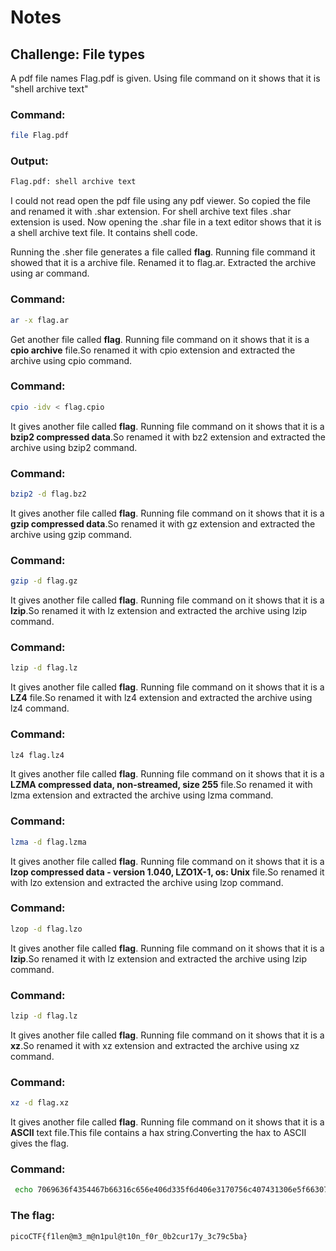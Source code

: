 # Notes
## Challenge: File types
A pdf file names Flag.pdf is given. Using file command on it shows that it is "shell archive text"
### Command:
```bash
file Flag.pdf
```
### Output:
```bash
Flag.pdf: shell archive text
```
I could not read open the pdf file using any pdf viewer. So copied the file and renamed it with .shar extension. For shell archive text files .shar extension is used.
Now opening the .shar file in a text editor shows that it is a shell archive text file. It contains shell code.

Running the .sher file generates a file called **flag**. Running file command it showed that it is a archive file. Renamed it to flag.ar. Extracted the archive using ar command.
### Command:
```bash
ar -x flag.ar
```
Get another file called **flag**. Running file command on it shows that it is a **cpio archive** file.So renamed it with cpio extension and extracted the archive using cpio command.
### Command:
```bash
cpio -idv < flag.cpio
```
It gives another file called **flag**. Running file command on it shows that it is a **bzip2 compressed data**.So renamed it with bz2 extension and extracted the archive using bzip2 command.
### Command:
```bash
bzip2 -d flag.bz2
```
It gives another file called **flag**. Running file command on it shows that it is a **gzip compressed data**.So renamed it with gz extension and extracted the archive using gzip command.
### Command:
```bash
gzip -d flag.gz
```
It gives another file called **flag**. Running file command on it shows that it is a **lzip**.So renamed it with lz extension and extracted the archive using lzip command.
### Command:
```bash
lzip -d flag.lz
```
It gives another file called **flag**. Running file command on it shows that it is a **LZ4** file.So renamed it with lz4 extension and extracted the archive using lz4 command.
### Command:
```bash
lz4 flag.lz4
```
It gives another file called **flag**. Running file command on it shows that it is a **LZMA compressed data, non-streamed, size 255** file.So renamed it with lzma extension and extracted the archive using lzma command.
### Command:
```bash
lzma -d flag.lzma
```
It gives another file called **flag**. Running file command on it shows that it is a **lzop compressed data - version 1.040, LZO1X-1, os: Unix** file.So renamed it with lzo extension and extracted the archive using lzop command.
### Command:
```bash
lzop -d flag.lzo
```
It gives another file called **flag**. Running file command on it shows that it is a **lzip**.So renamed it with lz extension and extracted the archive using lzip command.
### Command:
```bash
lzip -d flag.lz
```
It gives another file called **flag**. Running file command on it shows that it is a **xz**.So renamed it with xz extension and extracted the archive using xz command.
### Command:
```bash
xz -d flag.xz
```
It gives another file called **flag**. Running file command on it shows that it is a **ASCII** text file.This file contains a hax string.Converting the hax to ASCII gives the flag.
### Command:
```bash
 echo 7069636f4354467b66316c656e406d335f6d406e3170756c407431306e5f6630725f3062326375723137795f33633739633562617d0a | xxd -r -p
```
### The flag:
```
picoCTF{f1len@m3_m@n1pul@t10n_f0r_0b2cur17y_3c79c5ba}
```
